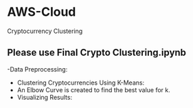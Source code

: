 # AWS-Cloud

Cryptocurrency Clustering

## Please use Final Crypto Clustering.ipynb

-Data Preprocessing:
- Clustering Cryptocurrencies Using K-Means:
- An Elbow Curve is created to find the best value for k.
- Visualizing Results:
